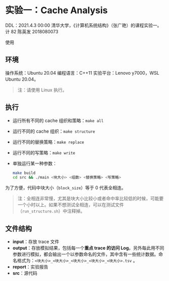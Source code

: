 # 实验一：Cache Analysis

DDL：2021.4.3 00:00
清华大学，《计算机系统结构》（张广艳）的课程实验一。
计 82    陈英发    2018080073

使用

## 环境

操作系统：Ubuntu 20.04
编程语言：C++11
实验平台：Lenovo y7000，WSL Ubuntu 20.04。

> 注：请使用 Linux 执行。

## 执行

- 运行所有不同的 cache 组织和策略：`make all`

- 运行不同的 cache 组织：`make structure`

- 运行不同的替换策略：`make replace`

- 运行不同的写策略：`make write`

- 单独运行某一种参数：

  ```bash
  make build
  cd src && ./main <块大小> <组数> <替换策略> <写策略>
  ```

为了方便，代码中块大小（`block_size`）等于 0 代表全相连。

> 注：全相连非常慢，尤其是块大小比较小或者命中率比较低的时候，可能要一个小时以上。如果不想测试全相连，可以在测试文件（`run_structure.sh`）中注释掉。

## 文件结构

- **input**：存放 trace 文件
- **output**：存放模拟结果，包括每一个**重点 trace 的访问 Log**。另外每此用不同参数进行模拟，都会输出一个以参数命名的文件，其中含有一些统计数据。命名格式为：`<块大小>_<块大小>_<块大小>_<块大小>_<块大小>.tsv` 。
- **report**：实验报告
- **src**：源代码